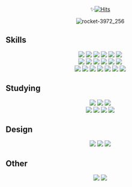 <div align="center"> 

✨[![Hits](https://hits.seeyoufarm.com/api/count/incr/badge.svg?url=https%3A%2F%2Fgithub.com%2Fbora001%2Fhit-counter&count_bg=%23A877EF&title_bg=%235E15B0&title=Thank+you+for+visiting&edge_flat=true)](https://hits.seeyoufarm.com)

 ![rocket-3972_256](https://github.com/bora001/bora001/assets/89189186/5b17963e-2d71-4f21-b9b7-711948c7aa14)


 <div align='left'>
  
## Skills

 </div>
<img src="https://img.shields.io/badge/Next.js-061629?style=flat-square&logo=Next.js&logoColor=white"/>
 <img src="https://img.shields.io/badge/React-61DAFB?style=flat-square&logo=React&logoColor=white"/>
 <img src="https://img.shields.io/badge/Typescript-127EFA?style=flat-square&logo=Typescript&logoColor=white"/>
 <img src="https://img.shields.io/badge/JavaScript-F7DF1E?style=flat-square&logo=JavaScript&logoColor=white"/>
 <img src="https://img.shields.io/badge/Vercel-000000?style=flat-square&logo=Vercel&logoColor=white"/>  
 <img src="https://img.shields.io/badge/GitHub-181717?style=flat-square&logo=GitHub&logoColor=white"/>
<br/> 
<img src="https://img.shields.io/badge/Redux-764ABC?style=flat-square&logo=Redux&logoColor=white"/>
 <img src="https://img.shields.io/badge/redux-tookit-932FD5?style=flat-square&logo=redux-tookit&logoColor=white"/>
<img src="https://img.shields.io/badge/Recoil-007ACC?style=flat-square&logo=Recoil&logoColor=white"/>
 <img src="https://img.shields.io/badge/ChakraUI-319795?style=flat-square&logo=ChakraUI&logoColor=white"/>
 <img src="https://img.shields.io/badge/styled components-DB7093?style=flat-square&logo=styled-components&logoColor=white"/>
<img src="https://img.shields.io/badge/Tailwindcss-38bdf8?style=flat-square&logo=Tailwindcss&logoColor=white"/>
<br/> 
<img src="https://img.shields.io/badge/ReactQuery-ff4154?style=flat-square&logo=ReactQuery&logoColor=white"/>
 <img src="https://img.shields.io/badge/Firebase-FA8612?style=flat-square&logo=Firebase&logoColor=white"/>
<img src="https://img.shields.io/badge/HTML5-E34F26?style=flat-square&logo=HTML5&logoColor=white"/>
 <img src="https://img.shields.io/badge/CSS3-1572B6?style=flat-square&logo=CSS3&logoColor=white"/>
 <img src="https://img.shields.io/badge/Scss-CC6699?style=flat-square&logo=Sass&logoColor=white"/>
 <img src="https://img.shields.io/badge/jQuery-09578D?style=flat-square&logo=jQuery&logoColor=white"/>
 <img src="https://img.shields.io/badge/TortoiseSVN-b7c3ec" />

<div align='left'>

##  Studying

</div>

<img src="https://img.shields.io/badge/Node.js-339933?style=flat-square&logo=Node.js&logoColor=white"/>
<img src="https://img.shields.io/badge/Express.js-000000?style=flat-square&logo=Express&logoColor=white"/>
<img src="https://img.shields.io/badge/MongoDB-47A248?style=flat-square&logo=MongoDB&logoColor=white"/>
<br/>
<img src="https://img.shields.io/badge/Heroku-430098?style=flat-square&logo=Heroku&logoColor=white"/>
<img src="https://img.shields.io/badge/Netlify-00C7B7?style=flat-square&logo=Netlify&logoColor=white"/>
<img src="https://img.shields.io/badge/NotionAPI-ffffff?style=flat-square&logo=notion&logoColor=242424"/>
<img src="https://img.shields.io/badge/GraphQL-e535ab?style=flat-square&logo=GraphQl&logoColor=white"/>

<div align='left'>

## Design

</div>

<img src="https://img.shields.io/badge/Adobe Photoshop-31A8FF?style=flat-square&logo=AdobePhotoshop&logoColor=white"/>
<img src="https://img.shields.io/badge/Adobe Illustrator-FF9A00?style=flat-square&logo=AdobeIllustrator&logoColor=white"/>
<img src="https://img.shields.io/badge/Figma-F24E1E?style=flat-square&logo=Figma&logoColor=white"/> 


<div align='left'>

## Other
</div>

<img src="https://img.shields.io/badge/Notion-ffffff?style=flat-square&logo=Notion&logoColor=black"/>
<img src="https://img.shields.io/badge/Slack-E01E5A?style=flat-square&logo=Slack&logoColor=white"/>
</div>

